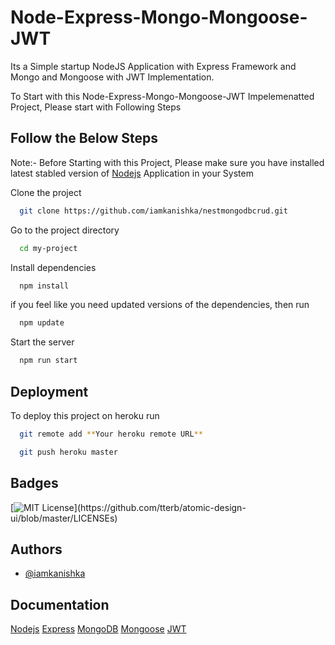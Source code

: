 
# Node-Express-Mongo-Mongoose-JWT

Its a Simple startup NodeJS Application with Express Framework and Mongo and Mongoose with JWT Implementation.

To Start with this  Node-Express-Mongo-Mongoose-JWT Impelemenatted Project, Please start with Following Steps


## Follow the Below Steps

Note:- Before Starting with this Project, Please make sure you have installed latest stabled version of [Nodejs](https://nodejs.org/en/) Application in your System 



Clone the project

```bash
  git clone https://github.com/iamkanishka/nestmongodbcrud.git
```

Go to the project directory

```bash
  cd my-project
```

Install dependencies

```bash
  npm install
```
if you feel like you need updated versions of the dependencies, then run
```bash
  npm update
```


Start the server

```bash
  npm run start
```


## Deployment

To deploy this project on heroku  run

```bash
  git remote add **Your heroku remote URL**
```

```bash
  git push heroku master
```


## Badges



[![MIT License](https://img.shields.io/apm/l/atomic-design-ui.svg?)](https://github.com/tterb/atomic-design-ui/blob/master/LICENSEs)

## Authors

- [@iamkanishka](https://github.com/iamkanishka)


## Documentation

[Nodejs](https://nodejs.org/en/)
[Express](https://expressjs.com/)
[MongoDB](https://docs.mongodb.com/)
[Mongoose](https://mongoosejs.com/)
[JWT](https://jwt.io/introduction)
